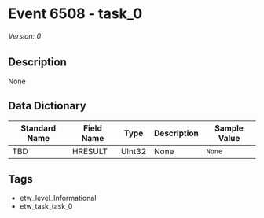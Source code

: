 # Event 6508 - task_0
###### Version: 0

## Description
None

## Data Dictionary
|Standard Name|Field Name|Type|Description|Sample Value|
|---|---|---|---|---|
|TBD|HRESULT|UInt32|None|`None`|

## Tags
* etw_level_Informational
* etw_task_task_0